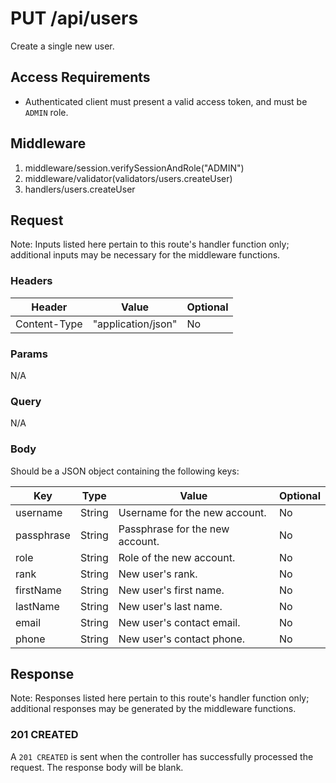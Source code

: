 # PUT /api/users

Create a single new user.

## Access Requirements

- Authenticated client must present a valid access token, and must be `ADMIN` role.

## Middleware

1. middleware/session.verifySessionAndRole("ADMIN")
2. middleware/validator(validators/users.createUser)
3. handlers/users.createUser

## Request

Note: Inputs listed here pertain to this route's handler function only; additional inputs may be necessary for the middleware functions.

### Headers

|Header|Value|Optional|
|-|-|-|
|Content-Type|"application/json"|No|

### Params

N/A

### Query

N/A

### Body

Should be a JSON object containing the following keys:

|Key|Type|Value|Optional|
|-|-|-|-|
|username|String|Username for the new account.|No|
|passphrase|String|Passphrase for the new account.|No|
|role|String|Role of the new account.|No|
|rank|String|New user's rank.|No|
|firstName|String|New user's first name.|No|
|lastName|String|New user's last name.|No|
|email|String|New user's contact email.|No|
|phone|String|New user's contact phone.|No|

## Response

Note: Responses listed here pertain to this route's handler function only; additional responses may be generated by the middleware functions.

### 201 CREATED

A `201 CREATED` is sent when the controller has successfully processed the request.  The response body will be blank.

